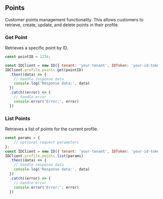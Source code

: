 ## Points

Customer points management functionality.
This allows customers to retrieve, create, update, and delete points in their profile.

### Get Point
Retrieves a specific point by ID.

```javascript
const pointID = 1234;

const IDClient = new ID({ tenant: 'your-tenant', IDToken: 'your-id-token', config: {} })
IDClient.profile.points.get(pointID)
  .then((data) => {
    // handle response data
    console.log('Response data:', data)
  })
  .catch((error) => {
    // handle error
    console.error('Error:', error)
  })
```

### List Points

Retrieves a list of points for the current profile.
```javascript
const params = {
    // optional request parameters
};
const IDClient = new ID({ tenant: 'your-tenant', IDToken: 'your-id-token', config: {} })
IDClient.profile.points.list(params)
  .then((data) => {
    // handle response data
    console.log('Response data:', data)
  })
  .catch((error) => {
    // handle error
    console.error('Error:', error)
  })
```
